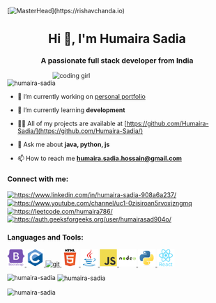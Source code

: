[![MasterHead](https://1.bp.blogspot.com/-7A4WynwLsM...)](https://rishavchanda.io)
<h1 align="center">Hi 👋, I'm Humaira Sadia</h1>
<h3 align="center">A passionate full stack developer from India</h3>

<img align="right" alt="coding girl" width="400" src="https://user-images.githubusercontent.com/45157446/161337980-87a1b2e4-99ea-4fc8-ab1e-faa61357b40d.gif">

<p align="left"> <img src="https://komarev.com/ghpvc/?username=humaira-sadia&label=Profile%20views&color=0e75b6&style=flat" alt="humaira-sadia" /> </p>

- 🔭 I’m currently working on [personal portfolio](https://humaira-sadia.github.io/website/)

- 🌱 I’m currently learning **development**

- 👨‍💻 All of my projects are available at [https://github.com/Humaira-Sadia/](https://github.com/Humaira-Sadia/)

- 💬 Ask me about **java, python, js**

- 📫 How to reach me **humaira.sadia.hossain@gmail.com**

<h3 align="left">Connect with me:</h3>
<p align="left">
<a href="https://linkedin.com/in/https://www.linkedin.com/in/humaira-sadia-908a6a237/" target="blank"><img align="center" src="https://raw.githubusercontent.com/rahuldkjain/github-profile-readme-generator/master/src/images/icons/Social/linked-in-alt.svg" alt="https://www.linkedin.com/in/humaira-sadia-908a6a237/" height="30" width="40" /></a>
<a href="https://www.youtube.com/c/https://www.youtube.com/channel/uc1-0zisiroan5rvoxjzngmq" target="blank"><img align="center" src="https://raw.githubusercontent.com/rahuldkjain/github-profile-readme-generator/master/src/images/icons/Social/youtube.svg" alt="https://www.youtube.com/channel/uc1-0zisiroan5rvoxjzngmq" height="30" width="40" /></a>
<a href="https://www.leetcode.com/https://leetcode.com/humaira786/" target="blank"><img align="center" src="https://raw.githubusercontent.com/rahuldkjain/github-profile-readme-generator/master/src/images/icons/Social/leet-code.svg" alt="https://leetcode.com/humaira786/" height="30" width="40" /></a>
<a href="https://auth.geeksforgeeks.org/user/https://auth.geeksforgeeks.org/user/humairasad904o/" target="blank"><img align="center" src="https://raw.githubusercontent.com/rahuldkjain/github-profile-readme-generator/master/src/images/icons/Social/geeks-for-geeks.svg" alt="https://auth.geeksforgeeks.org/user/humairasad904o/" height="30" width="40" /></a>
</p>

<h3 align="left">Languages and Tools:</h3>
<p align="left"> <a href="https://getbootstrap.com" target="_blank" rel="noreferrer"> <img src="https://raw.githubusercontent.com/devicons/devicon/master/icons/bootstrap/bootstrap-plain-wordmark.svg" alt="bootstrap" width="40" height="40"/> </a> <a href="https://www.cprogramming.com/" target="_blank" rel="noreferrer"> <img src="https://raw.githubusercontent.com/devicons/devicon/master/icons/c/c-original.svg" alt="c" width="40" height="40"/> </a> <a href="https://git-scm.com/" target="_blank" rel="noreferrer"> <img src="https://www.vectorlogo.zone/logos/git-scm/git-scm-icon.svg" alt="git" width="40" height="40"/> </a> <a href="https://www.w3.org/html/" target="_blank" rel="noreferrer"> <img src="https://raw.githubusercontent.com/devicons/devicon/master/icons/html5/html5-original-wordmark.svg" alt="html5" width="40" height="40"/> </a> <a href="https://www.java.com" target="_blank" rel="noreferrer"> <img src="https://raw.githubusercontent.com/devicons/devicon/master/icons/java/java-original.svg" alt="java" width="40" height="40"/> </a> <a href="https://developer.mozilla.org/en-US/docs/Web/JavaScript" target="_blank" rel="noreferrer"> <img src="https://raw.githubusercontent.com/devicons/devicon/master/icons/javascript/javascript-original.svg" alt="javascript" width="40" height="40"/> </a> <a href="https://nodejs.org" target="_blank" rel="noreferrer"> <img src="https://raw.githubusercontent.com/devicons/devicon/master/icons/nodejs/nodejs-original-wordmark.svg" alt="nodejs" width="40" height="40"/> </a> <a href="https://www.python.org" target="_blank" rel="noreferrer"> <img src="https://raw.githubusercontent.com/devicons/devicon/master/icons/python/python-original.svg" alt="python" width="40" height="40"/> </a> <a href="https://reactjs.org/" target="_blank" rel="noreferrer"> <img src="https://raw.githubusercontent.com/devicons/devicon/master/icons/react/react-original-wordmark.svg" alt="react" width="40" height="40"/> </a> </p>

<p><img align="left" src="https://github-readme-stats.vercel.app/api/top-langs?username=humaira-sadia&show_icons=true&locale=en&layout=compact" alt="humaira-sadia" /></p>

<p>&nbsp;<img align="center" src="https://github-readme-stats.vercel.app/api?username=humaira-sadia&show_icons=true&locale=en" alt="humaira-sadia" /></p>

<p><img align="center" src="https://github-readme-streak-stats.herokuapp.com/?user=humaira-sadia&" alt="humaira-sadia" /></p>
